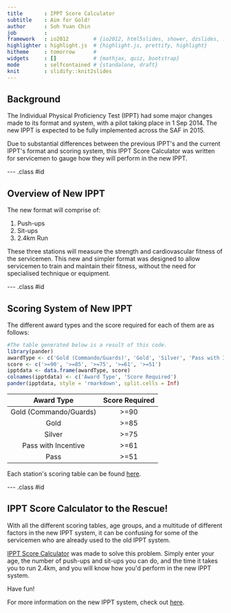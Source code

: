 ```yaml
---
title       : IPPT Score Calculator
subtitle    : Aim for Gold!
author      : Soh Yuan Chin
job         : 
framework   : io2012        # {io2012, html5slides, shower, dzslides, ...}
highlighter : highlight.js  # {highlight.js, prettify, highlight}
hitheme     : tomorrow      # 
widgets     : []            # {mathjax, quiz, bootstrap}
mode        : selfcontained # {standalone, draft}
knit        : slidify::knit2slides
---
```


## Background

The Individual Physical Proficiency Test (IPPT) had some major changes made to its format and system, with a pilot taking place in 1 Sep 2014. The new IPPT is expected to be fully implemented across the SAF in 2015.

Due to substantial differences between the previous IPPT's and the current IPPT's format and scoring system, this IPPT Score Calculator was written for servicemen to gauge how they will perform in the new IPPT.

--- .class #id

## Overview of New IPPT

The new format will comprise of:

1. Push-ups
2. Sit-ups
3. 2.4km Run

These three stations will measure the strength and cardiovascular fitness of the servicemen. This new and simpler format was designed to allow servicemen to train and maintain their fitness, without the need for specialised technique or equipment.

--- .class #id

## Scoring System of New IPPT

The different award types and the score required for each of them are as follows:


```r
#The table generated below is a result of this code.
library(pander)
awardType <- c('Gold (Commando/Guards)', 'Gold', 'Silver', 'Pass with Incentive', 'Pass')
score <- c('>=90', '>=85', '>=75', '>=61', '>=51')
ipptdata <- data.frame(awardType, score)
colnames(ipptdata) <- c('Award Type', 'Score Required')
pander(ipptdata, style = 'rmarkdown', split.cells = Inf)
```



|       Award Type       |  Score Required  |
|:----------------------:|:----------------:|
| Gold (Commando/Guards) |       >=90       |
|          Gold          |       >=85       |
|         Silver         |       >=75       |
|  Pass with Incentive   |       >=61       |
|          Pass          |       >=51       |

Each station's scoring table can be found [here](http://www.mindef.gov.sg/imindef/press_room/official_releases/nr/2015/feb/27feb15_nr.html).

--- .class #id

## IPPT Score Calculator to the Rescue!

With all the different scoring tables, age groups, and a multitude of different factors in the new IPPT system, it can be confusing for some of the servicemen who are already used to the old IPPT system.

[IPPT Score Calculator](https://wysie.shinyapps.io/ipptcalculator/) was made to solve this problem. Simply enter your age, the number of push-ups and sit-ups you can do, and the time it takes you to run 2.4km, and you will know how you'd perform in the new IPPT system.

Have fun!

For more information on the new IPPT system, check out [here](http://www.mindef.gov.sg/imindef/press_room/official_releases/nr/2015/feb/27feb15_nr.html).
